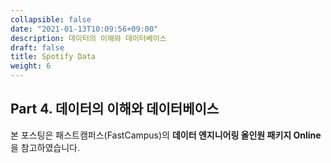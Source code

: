 ```yaml
---
collapsible: false
date: "2021-01-13T10:09:56+09:00"
description: 데이터의 이해와 데이터베이스
draft: false
title: Spotify Data
weight: 6
---
```


## Part 4. 데이터의 이해와 데이터베이스
본 포스팅은 패스트캠퍼스(FastCampus)의 **데이터 엔지니어링 올인원 패키지 Online**을 참고하였습니다.